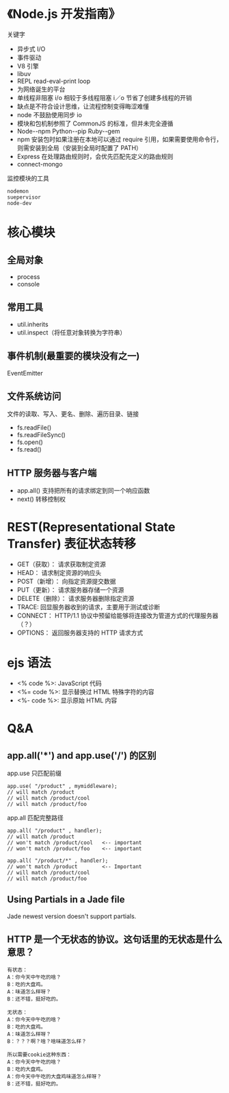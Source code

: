 # 《Node.js 开发指南》

关键字

*   异步式 I/O
*   事件驱动
*   V8 引擎
*   libuv
*   REPL read-eval-print loop
*   为网络诞生的平台
*   单线程非阻塞 i/o 相较于多线程阻塞 i／o 节省了创建多线程的开销
*   缺点是不符合设计思维，让流程控制变得晦涩难懂
*   node 不鼓励使用同步 io
*   模块和包机制参照了 CommonJS 的标准，但并未完全遵循
*   Node--npm Python--pip Ruby--gem
*   npm 安装包时如果注册在本地可以通过 require 引用，如果需要使用命令行，则需安装到全局（安装到全局时配置了 PATH）
*   Express 在处理路由规则时，会优先匹配先定义的路由规则
*   connect-mongo

监控模块的工具

```
nodemon
suepervisor
node-dev
```

# 核心模块

## 全局对象

*   process
*   console

## 常用工具

*   util.inherits
*   util.inspect（将任意对象转换为字符串）

## 事件机制(最重要的模块没有之一)

EventEmitter

## 文件系统访问

文件的读取、写入、更名、删除、遍历目录、链接

*   fs.readFile()
*   fs.readFileSync()
*   fs.open()
*   fs.read()

## HTTP 服务器与客户端

*   app.all() 支持把所有的请求绑定到同一个响应函数
*   next() 转移控制权

# REST(Representational State Transfer) 表征状态转移

*   GET（获取）： 请求获取制定资源
*   HEAD： 请求制定资源的响应头
*   POST（新增）： 向指定资源提交数据
*   PUT（更新）： 请求服务器存储一个资源
*   DELETE（删除）： 请求服务器删除指定资源
*   TRACE: 回显服务器收到的请求，主要用于测试或诊断
*   CONNECT： HTTP/1.1 协议中预留给能够将连接改为管道方式的代理服务器（？）
*   OPTIONS： 返回服务器支持的 HTTP 请求方式

# ejs 语法

*   <% code %>: JavaScript 代码
*   <%= code %>: 显示替换过 HTML 特殊字符的内容
*   <%- code %>: 显示原始 HTML 内容

# Q&A

## app.all('\*') and app.use('/') 的区别

app.use 只匹配前缀

```
app.use( "/product" , mymiddleware);
// will match /product
// will match /product/cool
// will match /product/foo
```

app.all 匹配完整路径

```
app.all( "/product" , handler);
// will match /product
// won't match /product/cool   <-- important
// won't match /product/foo    <-- important

app.all( "/product/*" , handler);
// won't match /product        <-- Important
// will match /product/cool
// will match /product/foo
```

## Using Partials in a Jade file

Jade newest version doesn't support partials.

## HTTP 是一个无状态的协议。这句话里的无状态是什么意思？

```
有状态：
A：你今天中午吃的啥？
B：吃的大盘鸡。
A：味道怎么样呀？
B：还不错，挺好吃的。

无状态：
A：你今天中午吃的啥？
B：吃的大盘鸡。
A：味道怎么样呀？
B：？？？啊？啥？啥味道怎么样？

所以需要cookie这种东西：
A：你今天中午吃的啥？
B：吃的大盘鸡。
A：你今天中午吃的大盘鸡味道怎么样呀？
B：还不错，挺好吃的。
```
